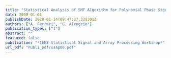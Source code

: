 ```yaml
---
title: "Statistical Analysis of SMF Algorithm for Polynomial Phase Signal Analysis"
date: 2000-01-01
publishDate: 2020-01-14T09:47:27.338301Z
authors: ["A. Ferrari", "G. Alengrin"]
publication_types: ["1"]
abstract: ""
featured: false
publication: "*IEEE Statistical Signal and Array Processing Workshop*"
url_pdf: "Publi_pdf/ssap00.pdf"
---
```


